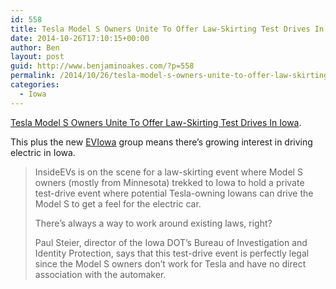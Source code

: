```yaml
---
id: 558
title: Tesla Model S Owners Unite To Offer Law-Skirting Test Drives In Iowa
date: 2014-10-26T17:10:15+00:00
author: Ben
layout: post
guid: http://www.benjaminoakes.com/?p=558
permalink: /2014/10/26/tesla-model-s-owners-unite-to-offer-law-skirting-test-drives-in-iowa-2/
categories:
  - Iowa
---
```

[Tesla Model S Owners Unite To Offer Law-Skirting Test Drives In Iowa](http://insideevs.com/tesla-model-s-owners-unite-offer-law-skirting-test-drives-iowa/).

This plus the new <a href="http://www.eviowa.info" target="_blank">EVIowa</a> group means there&#8217;s growing interest in driving electric in Iowa.

> InsideEVs is on the scene for a law-skirting event where Model S owners (mostly from Minnesota) trekked to Iowa to hold a private test-drive event where potential Tesla-owning Iowans can drive the Model S to get a feel for the electric car.
> 
> There’s always a way to work around existing laws, right?
> 
> Paul Steier, director of the Iowa DOT’s Bureau of Investigation and Identity Protection, says that this test-drive event is perfectly legal since the Model S owners don’t work for Tesla and have no direct association with the automaker.